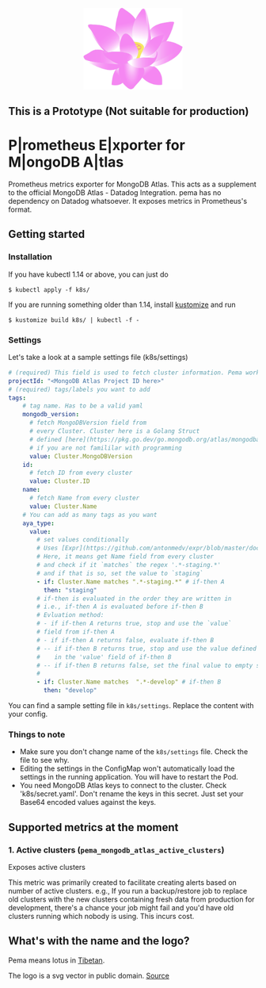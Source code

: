 <p align="center">
    <img src="./logo.svg" width="200">
</p>

## **This is a Prototype (Not suitable for production)**
# P|rometheus E|xporter for M|ongoDB A|tlas
Prometheus metrics exporter for MongoDB Atlas. This acts as a supplement to the official MongoDB Atlas - Datadog Integration. pema has no dependency on Datadog whatsoever. It exposes metrics in Prometheus's format. 

## Getting started
### Installation
If you have kubectl 1.14 or above, you can just do 
```
$ kubectl apply -f k8s/
```
If you are running something older than 1.14, install [kustomize](https://kubectl.docs.kubernetes.io/installation/kustomize/) and run
```
$ kustomize build k8s/ | kubectl -f -
```
### Settings
Let's take a look at a sample settings file (k8s/settings)
```yaml
# (required) This field is used to fetch cluster information. Pema works on a MongoDB Atlas project.
projectId: "<MongoDB Atlas Project ID here>"
# (required) tags/labels you want to add
tags:
    # tag name. Has to be a valid yaml
    mongodb_version:
      # fetch MongoDBVersion field from 
      # every Cluster. Cluster here is a Golang Struct
      # defined [here](https://pkg.go.dev/go.mongodb.org/atlas/mongodbatlas#Cluster). Just imagine it as a key-value map
      # if you are not famililar with programming
      value: Cluster.MongoDBVersion
    id:
      # fetch ID from every cluster
      value: Cluster.ID
    name:
      # fetch Name from every cluster
      value: Cluster.Name
    # You can add as many tags as you want
    aya_type:
      value:
        # set values conditionally
        # Uses [Expr](https://github.com/antonmedv/expr/blob/master/docs/Language-Definition.md) expressions
        # Here, it means get Name field from every cluster
        # and check if it `matches` the regex '.*-staging.*'
        # and if that is so, set the value to `staging`
        - if: Cluster.Name matches ".*-staging.*" # if-then A
          then: "staging"
        # if-then is evaluated in the order they are written in
        # i.e., if-then A is evaluated before if-then B  
        # Evluation method:
        # - if if-then A returns true, stop and use the `value`
        # field from if-then A
        # - if if-then A returns false, evaluate if-then B
        # -- if if-then B returns true, stop and use the value defined
        #    in the 'value' field of if-then B
        # -- if if-then B returns false, set the final value to empty string "".
        #    
        - if: Cluster.Name matches  ".*-develop" # if-then B
          then: "develop"
```
You can find a sample setting file in `k8s/settings`. Replace the content
with your config. 
### Things to note
- Make sure you don't change name of the `k8s/settings` file. Check the file to see why.
- Editing the settings in the ConfigMap won't automatically load the settings in the running application. You will have to restart the Pod.
- You need MongoDB Atlas keys to connect to the cluster. Check 'k8s/secret.yaml'. Don't rename the keys in this secret. Just set your Base64 encoded values against the  keys. 
## Supported metrics at the moment
### 1. Active clusters (`pema_mongodb_atlas_active_clusters`)

Exposes active clusters

This metric was primarily created to facilitate creating alerts based on number of active clusters. e.g., If you run a backup/restore job to replace old clusters with the new clusters containing fresh data from production for development, there's a chance your job might fail and you'd have old clusters running which nobody is using. This incurs cost. 

## What's with the name and the logo?
Pema means lotus in [Tibetan](https://en.wikipedia.org/wiki/Pema). 

The logo is a svg vector in public domain. [Source ](https://openclipart.org/detail/171674/lotus-blossom)
